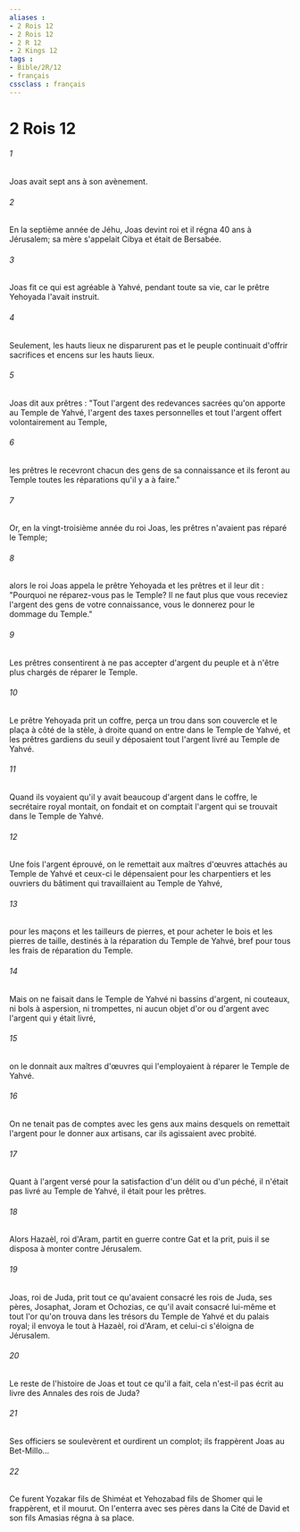 ```yaml
---
aliases : 
- 2 Rois 12
- 2 Rois 12
- 2 R 12
- 2 Kings 12
tags : 
- Bible/2R/12
- français
cssclass : français
---
```


# 2 Rois 12

###### 1
Joas avait sept ans à son avènement.
###### 2
En la septième année de Jéhu, Joas devint roi et il régna 40 ans à Jérusalem; sa mère s'appelait Cibya et était de Bersabée.
###### 3
Joas fit ce qui est agréable à Yahvé, pendant toute sa vie, car le prêtre Yehoyada l'avait instruit.
###### 4
Seulement, les hauts lieux ne disparurent pas et le peuple continuait d'offrir sacrifices et encens sur les hauts lieux.
###### 5
Joas dit aux prêtres : "Tout l'argent des redevances sacrées qu'on apporte au Temple de Yahvé, l'argent des taxes personnelles et tout l'argent offert volontairement au Temple,
###### 6
les prêtres le recevront chacun des gens de sa connaissance et ils feront au Temple toutes les réparations qu'il y a à faire."
###### 7
Or, en la vingt-troisième année du roi Joas, les prêtres n'avaient pas réparé le Temple;
###### 8
alors le roi Joas appela le prêtre Yehoyada et les prêtres et il leur dit : "Pourquoi ne réparez-vous pas le Temple? Il ne faut plus que vous receviez l'argent des gens de votre connaissance, vous le donnerez pour le dommage du Temple."
###### 9
Les prêtres consentirent à ne pas accepter d'argent du peuple et à n'être plus chargés de réparer le Temple.
###### 10
Le prêtre Yehoyada prit un coffre, perça un trou dans son couvercle et le plaça à côté de la stèle, à droite quand on entre dans le Temple de Yahvé, et les prêtres gardiens du seuil y déposaient tout l'argent livré au Temple de Yahvé.
###### 11
Quand ils voyaient qu'il y avait beaucoup d'argent dans le coffre, le secrétaire royal montait, on fondait et on comptait l'argent qui se trouvait dans le Temple de Yahvé.
###### 12
Une fois l'argent éprouvé, on le remettait aux maîtres d'œuvres attachés au Temple de Yahvé et ceux-ci le dépensaient pour les charpentiers et les ouvriers du bâtiment qui travaillaient au Temple de Yahvé,
###### 13
pour les maçons et les tailleurs de pierres, et pour acheter le bois et les pierres de taille, destinés à la réparation du Temple de Yahvé, bref pour tous les frais de réparation du Temple.
###### 14
Mais on ne faisait dans le Temple de Yahvé ni bassins d'argent, ni couteaux, ni bols à aspersion, ni trompettes, ni aucun objet d'or ou d'argent avec l'argent qui y était livré,
###### 15
on le donnait aux maîtres d'œuvres qui l'employaient à réparer le Temple de Yahvé.
###### 16
On ne tenait pas de comptes avec les gens aux mains desquels on remettait l'argent pour le donner aux artisans, car ils agissaient avec probité.
###### 17
Quant à l'argent versé pour la satisfaction d'un délit ou d'un péché, il n'était pas livré au Temple de Yahvé, il était pour les prêtres.
###### 18
Alors Hazaèl, roi d'Aram, partit en guerre contre Gat et la prit, puis il se disposa à monter contre Jérusalem.
###### 19
Joas, roi de Juda, prit tout ce qu'avaient consacré les rois de Juda, ses pères, Josaphat, Joram et Ochozias, ce qu'il avait consacré lui-même et tout l'or qu'on trouva dans les trésors du Temple de Yahvé et du palais royal; il envoya le tout à Hazaèl, roi d'Aram, et celui-ci s'éloigna de Jérusalem.
###### 20
Le reste de l'histoire de Joas et tout ce qu'il a fait, cela n'est-il pas écrit au livre des Annales des rois de Juda?
###### 21
Ses officiers se soulevèrent et ourdirent un complot; ils frappèrent Joas au Bet-Millo...
###### 22
Ce furent Yozakar fils de Shiméat et Yehozabad fils de Shomer qui le frappèrent, et il mourut. On l'enterra avec ses pères dans la Cité de David et son fils Amasias régna à sa place.
